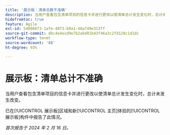 ```yaml
---
title: '展示板：清单总数不准确'
description: 当用户查看包含清单项目的信息卡并进行更改以使清单总计发生变化时，总计未发生改变。
hidefromtoc: true
feature: Agile
exl-id: 548066f3-1afe-4073-b0a1-48a749e313ff
source-git-commit: dbc4e4ecd9e7b2a6d01b43f46a3c2fd128c1d1dc
workflow-type: tm+mt
source-wordcount: '88'
ht-degree: 93%

---
```


# 展示板：清单总计不准确

<!--

>[!NOTE]
>
>This issue was fixed on April 11, 2024.

-->

当用户查看包含清单项目的信息卡并进行更改以使清单总计发生变化时，总计未发生改变。

已在[!UICONTROL 展示板]区域和新[!UICONTROL 主页]体验的[!UICONTROL 展示板]构件中报告了此情况。

_首次报告于 2024 年 2 月 16 日。_
